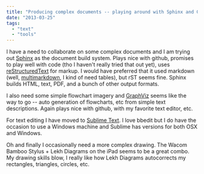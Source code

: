 ```yaml
---
title: "Producing complex documents -- playing around with Sphinx and Graphviz"
date: "2013-03-25"
tags: 
  - "text"
  - "tools"
---
```


I have a need to collaborate on some complex documents and I am trying out [Sphinx](http://sphinx-doc.org) as the document build system. Plays nice with github, promises to play well with code (tho I haven't really tried that out yet), uses [reStructuredText](http://docutils.sourceforge.net/rst.html) for markup. I would have preferred that it used markdown (well, [multimarkdown](http://fletcherpenney.net/multimarkdown/), I kind of need tables), but rST seems fine. Sphinx builds HTML, text, PDF, and a bunch of other output formats.

I also need some simple flowchart imagery and [GraphViz](http://www.graphviz.org/Gallery.php) seems like the way to go -- auto generation of flowcharts, etc from simple text descriptions. Again plays nice with github, with my favorite text editor, etc.

For text editing I have moved to [Sublime Text](http://www.sublimetext.com). I love bbedit but I do have the occasion to use a Windows machine and Sublime has versions for both OSX and Windows.

Oh and finally I occasionally need a more complex drawing. The Wacom Bamboo Stylus + Lekh Diagrams on the iPad seems to be a great combo. My drawing skills blow, I really like how Lekh Diagrams autocorrects my rectangles, triangles, circles, etc.
